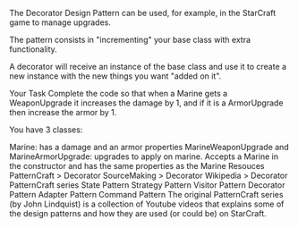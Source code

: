 The Decorator Design Pattern can be used, for example, in the StarCraft game to manage upgrades.

The pattern consists in "incrementing" your base class with extra functionality.

A decorator will receive an instance of the base class and use it to create a new instance with the new things you want "added on it".

Your Task
Complete the code so that when a Marine gets a WeaponUpgrade it increases the damage by 1, and if it is a ArmorUpgrade then increase the armor by 1.

You have 3 classes:

Marine: has a damage and an armor properties
MarineWeaponUpgrade and MarineArmorUpgrade: upgrades to apply on marine. Accepts a Marine in the constructor and has the same properties as the Marine
Resouces
PatternCraft > Decorator
SourceMaking > Decorator
Wikipedia > Decorator
PatternCraft series
State Pattern
Strategy Pattern
Visitor Pattern
Decorator Pattern
Adapter Pattern
Command Pattern
The original PatternCraft series (by John Lindquist) is a collection of Youtube videos that explains some of the design patterns and how they are used (or could be) on StarCraft.